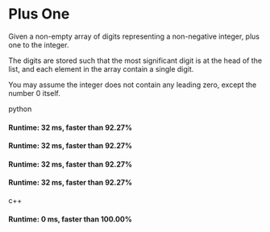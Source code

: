 # Plus One

Given a non-empty array of digits representing a non-negative integer, plus one to the integer.

The digits are stored such that the most significant digit is at the head of the list, and each element in the array contain a single digit.

You may assume the integer does not contain any leading zero, except the number 0 itself.



python

#### Runtime: 32 ms, faster than 92.27%
#### Runtime: 32 ms, faster than 92.27%
#### Runtime: 32 ms, faster than 92.27% 
#### Runtime: 32 ms, faster than 92.27%



c++
#### Runtime: 0 ms, faster than 100.00%
